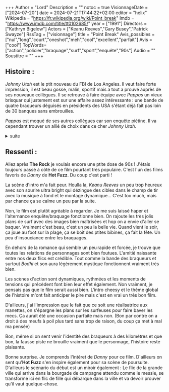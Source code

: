 +++
Author = "Lord"
Description = ""
notoc = true
VisionnageDate = ["2024-07-20"]
date = 2024-07-21T17:44:22+02:00
editor = "helix"
Wikipedia = "https://fr.wikipedia.org/wiki/Point_break"
Imdb = "https://www.imdb.com/title/tt0102685/"
year = ["1991"]
Directors = ["Kathryn Bigelow"]
Actors = ["Keanu Reeves","Gary Busey","Patrick Swayze"]
RssTag = ["visionnage"]
title = "Point Break"
Avis_possibles = ["nul","long","court","oneshot","meh","cool","excellent","parfait"]
Avis = ["cool"] 
TopWords=["action","policier","braquage","surf","sport","enquête","90s"]
Audio = ""
Soustitre = ""
+++
## Histoire : 
*Johnny Utah* est le ptit nouveau du FBI de Los Angeles.
Il veut faire forte impression, il est beau gosse, malin, sportif mais a tout a prouvé auprès de ses nouveaux collègues.
Il se retrouve à faire équipe avec *Pappas* un vieux brisquar qui justement est sur une affaire assez intéressante : une bande de quatre braqueurs déguisés en présidents des USA s'étant déjà fait pas loin de 30 banques sans embrouilles.

*Pappas* est moqué de ses autres collègues car son enquête piétine.
Il va cependant trouver un allié de choix dans ce cher *Johnny Utah*.

<details><summary>suite</summary>

*Pappas* suspecte les braqueurs d'être une bande de surfers.
Un peu de bronzage, des traces de cires et quelques relevés de produits chimiques trouvables sur les plages l'oriente vers ça mais ce sont de biens maigres indices.
*Johnny* est tout de même convaincu et souhaite allen à fond dans cette direction et se met alors au surf afin de pouvoir infiltrer le milieu local et y trouver d'éventuels indices.

À sa première sortie, il manque de se noyer et se fait aider par *Tyler* qui passait par-là.
Il va tenter de la convaincre de lui apprendre à surfer.
D'abord réticente, elle se laisse tenter grâce à son histoire émouvante.

De fil en aiguille elle va le présenter à ses autres amis surfers.
Ils le reconnaissent, il était joueur de football américain et du coup se lie d'amitié avec lui.
Le voilà dans le milieu à découvrir plein de nouvelles têtes.

Un jour qu'il surf, il fait la rencontre d'un groupe de 4 voulant lui péter la gueule après qu'ils se soit percutés en mer.
Il commence à se défendre mais malgré sa sportivité il se retrouve vite submergé mais c'est là que *Bodhi* déboule et vient lui prêter main forte.
C'est l'un des surfers rencontré par l'intermédiaire de *Tyler*.
Leurs liens se renforcent et ils lui donnent quelques infos concernant les opposants.

Avec son collègue *Pappas* ils mènent l'enquête et le groupe de quatre pourrait bien être le groupe de braqueurs.
Ils fouillent un peu plus et décident de les interpeller à domicile avec un peu de renforts.
Mais ça tourne au vinaigre, les gars sont lourdement armés.
Ça se finit avec plusieurs morts côté surfers.

Les gars n'étaient pas le gang des présidents mais des trafiquants de drogues.
Un gars sur place était d'ailleurs un agent de la <abbr title="Drug Enforcement Administration, Les stups ricains">DEA</abbr> sous couverture en immersion.
Bref, c'est un fiasco.
Qui plus est, le temps passé à surfer et l'absence d'avancées commencent à poser souci à la hiérarchie.

*Johnny* persiste tout de même à fréquenter le groupe de surfer dont *Bodhi* est le leader.
Il commence à se dire que … bha ça pourrait bien être tout simplement eux !
Discrétos, il va les suivre un peu et comprend que le lendemain ils vont attaquer une banque où ils ont fait du repérage.
Il se rend donc en planque avec son collègue *Pappas* et attendent.
Bingo !
Le gang des présidents braque la banque prévue et nos deux agents du FBI les prennent en poursuite.

*Johnny* est repéré et sa couverture est foutu.
Il parvient à séparer un des quatre membres du groupe qu'il poursuit à pied.
La course est longue et les deux aurait pu se flinguer l'un l'autre mais ne l'ont jamais fait.
*Johnny* chute ce qui lui réveille une ancienne blessure au genou, il ne peut pas poursuivre.
Il vise le gars, mais ne peut s'y résoudre et tire en l'air de rage.

Les surfers comprennent qu'ils sont donc pistés par le ptit *Johnny* mais réalise qu'il avait l'occasion de leur tirer dessus et qu'il s'en est abstenu.
Ils manigancent un nouveau plan.

Blessé *Johnny* retrouve sa désormais ptite amie *Tyler*.
Mais elle tombe sur la carte de FBI de notre ptit gars.
Elle comprend qu'il s'est servi d'elle.
Elle se barre choquée et déçue.

*Bodhi* débarque quelques heures plus tard avec sa bande et joue un peu les naïfs et embarque *Johnny* pour une expérience d'enfer.
Ne sachant pas à quelle sauce il va être mangé il suit le mouvement.
Les voilà partis pour un saut en parachute, tout le monde fait des ptits sous-entendu pas très rassurant.
Il y a une valse des parachutes, qui prend lequel…
Le saut se passe très bien.

*Bodhi* le prend à partie et lui montre une vidéo : il détient *Tyler* et menace de la tuer s'il ne participe pas à leur prochain braquage.
Il n'a pas trop de choix.
Et puis lui n'aura pas le droit à un masque…

Mais dans la clientèle de la banque se trouve un flic en civil.
Ce dernier déclenche une fusillade : un braqueur se fait buter, le flic aussi et *Johnny* se fait tirer dessus mais il a un gilet pare-balle.
Il est laissé sur place et se fait donc choper par ses collègues qui me menottent pour l'arrêter.

Son collègue *Pappas* le libère et ils partent tout deux à l'aéroport d'où les braqueurs préparent leur évasion.
*Pappas* bute un autre braqueur et blesse grièvement le troisième et se fait buter.
*Johnny* se fait embarquer dans l'avion et est retenu prisonnier.

*Bodhi* et le dernier surfer blessé sautent en parachute près de la frontière.
*Johnny* se jette sans parachute et rattrape *Bodhi* et tombe avec lui ce qui lui évite de s'écraser.
Il est très impressionné par le courage (la folie) du flic et l'épargne puis s'enfuit.

Quelques mois s'écoulent.
On est en Australie et une tempête approche.
*Johnny* se doute que *Bodhi* va profiter de cette tempête pour aller surfer l'une des plus grandes vague du monde.
Il le trouve effectivement au bord de l'eau.

Ils discutent, se battent.
Il le menotte et l'arrête.
Mais *Bodhi* négocie : il veut absolument surfer cette vague légendaire.
*Johnny* hésite mais le libère.

*Johnny* comprend qu'il va se tuer, il n'a aucunement l'intention de finir en prison et se tuer sur la vague est la plus belle fin qu'il puisse espérer.

Générique.

</details>

## Ressenti :
Allez après **The Rock** je voulais encore une ptite dose de 90s !
J'étais toujours passé à côté de ce film pourtant très populaire.
C'est l'un des films favoris de *Danny* de **Hot Fuzz**.
Du coup c'est parti !

La scène d'intro m'a fait peur.
Houlla la, *Keanu Reeves* un peu trop heureux avec son sourire ultra bright qui dézingue des cibles dans le champ de tir avec la musique à fond et le montage dynamique…
C'est too much, mais par chance ça se calme un peu par la suite.

Non, le film est plutôt agréable à regarder.
Je me suis laissé haper et l'alternance enquête/braquage fonctionne bien.
On rajoute les très jolis plans de surf avec des images bien maîtrisées et hop on a envie d'aller se baquer.
Vraiment c'est beau, c'est un peu la belle vie.
Quand vient le soir, ça joue au foot sur la plage, ça se boit des ptites bibines, ça fait la fête.
Un peu d'insouciance entre les braquages.

En dehors de la romance qui semble un peu rapide et forcée, je trouve que toutes les relations de personnages sont bien foutues.
L'amitié naissante entre nos deux flics est crédible.
Tout comme la bande des braqueurs et surtout *Bodhi* et son aura légèrement mystique fonctionnent vraiment très bien.

Les scènes d'action sont dynamiques, rythmées et les moments de tensions qui précèdent font bien leur effet également.
Non vraiment, je pensais pas que le film serait aussi bien.
L'intro cheesy et le thême global de l'histoire m'ont fait anticiper le pire mais c'est en vrai un très bon film.

D'ailleurs, j'ai l'impression que le fait que ce soit une réalisatrice aux manettes, on s'épargne les plans sur les surfeuses pour faire baver les mecs.
Ça aurait été une occasion parfaite mais non.
(Bon par contre on a droit à des meufs à poil plus tard sans trop de raison, du coup ça met à mal ma pensée)

Bon, même si on sent venir l'identité des braqueurs à des kilomètres et que bon, la fausse piste ne brouille vraiment que le personnage, l'histoire reste plaisante.

Bonne surprise.
Je comprends l'intéret de *Danny* pour ce film.
D'ailleurs on sent qu'**Hot Fuzz** s'en inspire également pour sa scène de poursuite.
D'ailleurs le scénario du début est un miroir également : Le flic de la grande ville qui arrive dans la bourgade de campagne attendu comme le messie, se transforme ici en flic de fille qui débarque dans la ville et va devoir prouver qu'il vaut quelque-chose. 
